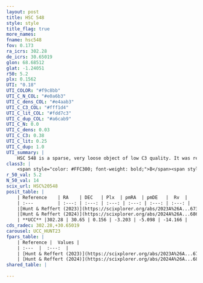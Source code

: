 ```yaml
---
layout: post
title: HSC 548
style: style
title_flag: true
more_names: 
fname: hsc548
fov: 0.173
ra_icrs: 302.28
de_icrs: 30.65019
glon: 68.68512
glat: -1.24051
r50: 5.2
plx: 0.1562
UTI: "0.18"
UTI_COLOR: "#f9c8bb"
UTI_C_N_COL: "#e0a6b3"
UTI_C_dens_COL: "#e4aab3"
UTI_C_C3_COL: "#fff1d4"
UTI_C_lit_COL: "#fdd7c3"
UTI_C_dup_COL: "#a6cab9"
UTI_C_N: 0.0
UTI_C_dens: 0.03
UTI_C_C3: 0.38
UTI_C_lit: 0.25
UTI_C_dup: 1.0
UTI_summary: |
    HSC 548 is a sparse, very loose object of low C3 quality. It was recently reported in the literature.<br><br><span style="color: #99180f; font-weight: bold;">Warning: </span>contains less than 25 stars with <i>P>0.5</i> estimated.
class3: |
    <span style="color: #FFC300; font-weight: bold;">B</span><span style="color: red; font-weight: bold;">C</span>
r_50_val: 5.2
N_50_val: 14
scix_url: HSC%20548
posit_table: |
    | Reference    | RA    | DEC   | Plx  | pmRA  | pmDE   |  Rv  |
    | :---         | :---: | :---: | :---: | :---: | :---: | :---: |
    |[Hunt & Reffert (2023)](https://scixplorer.org/abs/2023A%26A...673A.114H) | 302.231 | 30.654 | 0.152 | -3.218 | -5.103 | -- |
    |[Hunt & Reffert (2024)](https://scixplorer.org/abs/2024A%26A...686A..42H) | 302.231 | 30.654 | 0.152 | -3.218 | -5.103 | -- |
    | **UCC** |302.28 | 30.65 | 0.156 | -3.203 | -5.098 | -14.166 | 
cds_radec: 302.28,+30.65019
carousel: UCC_HUNT23
fpars_table: |
    | Reference |  Values |
    | :---  |  :---:  |
    | [Hunt & Reffert (2023)](https://scixplorer.org/abs/2023A%26A...673A.114H) | `AV50=3.833, diffAV50=1.932, MOD50=13.95, logAge50=8.932` |
    | [Hunt & Reffert (2024)](https://scixplorer.org/abs/2024A%26A...686A..42H) | `MassJ=1410.75` |
shared_table: |
    
---
```

